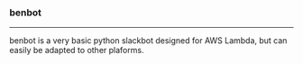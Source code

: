 ### benbot
****
benbot is a very basic python slackbot designed for AWS Lambda, but can easily be adapted to other plaforms. 
